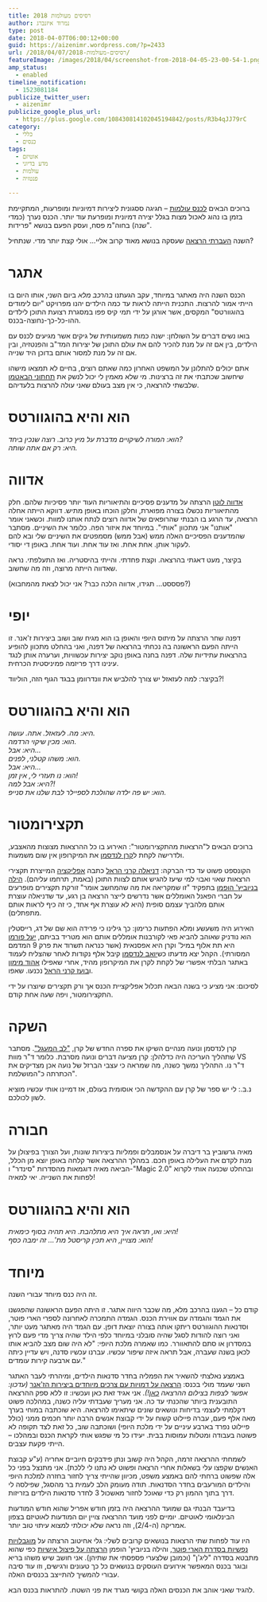 ```yaml
---
title: רסיסים מעולמות 2018
author: נמרוד איזנברג
type: post
date: 2018-04-07T06:00:12+00:00
guid: https://aizenimr.wordpress.com/?p=2433
url: /2018/04/07/רסיסים-מעולמות-2018/
featureImage: /images/2018/04/screenshot-from-2018-04-05-23-00-54-1.png
amp_status:
  - enabled
timeline_notification:
  - 1523081184
publicize_twitter_user:
  - aizenimr
publicize_google_plus_url:
  - https://plus.google.com/108430814102045194842/posts/R3b4qJJ79rC
category:
  - כללי
  - כנסים
tags:
  - אוטיזם
  - מדע בדיוני
  - עולמות
  - פנטזיה

---
```

ברוכים הבאים [לכנס עולמות][1] &#8211; חגיגה ססגונית ליצירות דמיוניות ומופרעות, המתקיימת בזמן בו נהוג לאכול מצות בגלל יצירה דמיונית ומופרעת עוד יותר. הכנס נערך (כמדי שנה) בחוה"מ פסח, ועסק הפעם בנושא "פרידות".

השנה [העברתי הרצאה][2] שעסקה בנושא מאוד קרוב אליי&#8230; אולי קצת יותר מדי. שנתחיל?

# אתגר

הכנס השנה היה מאתגר במיוחד, עקב הגעתנו _בהרכב מלא_ ביום השני, אותו היום בו הייתי אמור להרצות. התכנית הייתה לראות עד כמה הילדים יהנו מפרויקט "יום לימודים בהוגוורטס" המקסים, אשר אורגן על ידי תמי קיס פפו במסגרת רצועת התוכן לילדים ההו-כל-כך-נחוצה-בכנס.

בואו נשים דברים על השולחן: ישנה כמות משמעותית של גיקים אשר מגיעים לכנס עם הילדים, בין אם זה על מנת להכיר להם את עולם התוכן של יצירות המד"ב והפנטזיה, ובין אם זה על מנת למסור אותם בדוכן היד שנייה.

אתם יכולים להתלונן על המשפט האחרון כמה שאתם רוצים, בחיים לא תמצאו מישהו שיחשוב שכתבתי את זה ברצינות. מי שלא מאמין לי יכול לנשק את [תחתוני הבאטמן][3] שלבשתי להרצאה, כי אין מצב בעולם שאני עולה להרצות בלעדיהם.

# הוא והיא בהוגוורטס

_הוא: המורה לשיקויים מדברת על מיץ כרוב. רוצה שנכין ביחד?_  
_היא: רק אם אתה שותה._

# אדווה

[אדווה לוטן][4] הרצתה על מדענים פסיכיים והתיאוריות העוד יותר פסיכיות שלהם. חלק מהתיאוריות נכשלו בצורה מפוארת, וחלקן הוכחו באופן מתיש. דווקא הייתה אחלה הרצאה, עד הרגע בו הבנתי שהרופאים של אדווה רוצים לנתח אותנו למוות. וכשאני אומר "אותנו" אני מתכוון "אותי". במיוחד את איזור הפה. כלומר את השיניים. מסתבר שהמדענים הפסיכיים האלה ממש (אבל ממש) מסמפטים את השיניים שלי ובא להם לעקור אותן. אחת אחת. ואז עוד אחת. ועוד אחת. באופן די יסודי.

בקיצר, מעט דאגתי בהרצאה. וקצת פחדתי. והייתי בהיסטריה. ואז התעלפתי. נראה שאדווה הייתה מרוצה, וזה מה שחשוב.

(פסססט&#8230; תגידו, אדווה הלכה כבר? אני יכול לצאת מהמחבוא?)

# יופי

דפנה שחר הרצתה על מיתוס היופי והאופן בו הוא מגיח שוב ושוב ביצירות ז'אנר. זו הייתה הפעם הראשונה בה נכחתי בהרצאה של דפנה, ואני בהחלט מתכוון להופיע בהרצאות עתידיות שלה. דפנה בחנה באופן נוקב יצירות עכשוויות, וערערה אותן לנגד עינינו דרך פריזמה פמיניסטית הכרחית.

בקיצר: למה לעזאזל יש צורך להלביש את וונדרוומן בבגד הגוף הזה, הוליווד?!

# הוא והיא בהוגוורטס

_היא: מה. לעזאזל. אתה. עושה._  
_הוא: מכין שיקוי הרדמה._  
_היא: אבל&#8230;_  
_הוא: משהו קטלני, לפנים._  
_היא: אבל&#8230;_  
_הוא: נו תעזרי לי, אין זמן!_  
_היא: אבל למה?!_  
_הוא: יש פה ילדה שהולכת לספיילר לבת שלנו את סנייפ._

# תקצירומטור

ברוכים הבאים ל"הרצאות מהתקצירומטור": האירוע בו כל ההרצאות מצוצות מהאצבע, ולדרישה לקחת ל[קרן לנדסמן][5] את המיקרופון אין שום משמעות.

הקונספט פשוט עד כדי הברקה: [דניאלה קרני הראל][6] כתבה [אפליקציה][7] המייצרת תקצירי הרצאות שאוי ואבוי למי שיעז להגיש אותם לצוות התוכן (באמת, תרחמו עליהם). [הילה בניוביץ' הופמן][8] בתפקיד "זו שמקריאה את מה שהמחשב אומר" זורקת תקצירים מופרעים על חברי הפאנל האומללים אשר נדרשים לייצר הרצאה בן רגע, עד שדניאלה עוצרת אותם מלהביך עצמם סופית (היא לא עוצרת אף אחד, כי זה כיף לראות אותם מתפתלים).

האירוע היה משעשע ומלא הפתעות כרימון: כך גילינו כי פרידה הוא שם של דג, רייסטלין הוא נודניק שאוהב להביא פאי לקורבנות אומללים אותם הוא מטריד בביתם, [יעל פורמן][9] היא תת אלוף במיל' וקרן היא אפסנאית (אשר כנראה תשרוד את פרק 9 המדמם המסורתי). הקהל יצא מדעתו כש[יואב לנדסמן][10] קיבל אלף נקודות לאחר שהצליח לעמוד באתגר הבלתי אפשרי של לקחת לקרן את המיקרופון מהיד, אחרי שאפילו [אהוד מימון][11] ו[בועז קרני הראל][12] נכנעו. שאפו.

לסיכום: אני מציע כי בשנה הבאה תכלול אפליקציית הכנס אך ורק תקצירים שיוצרו על ידי התקצירומטור, ויפה שעה אחת קודם.

# השקה

קרן לנדסמן ונועה מנהיים השיקו את ספרה החדש של קרן, ["לב המעגל"][13]. מסתבר שתהליך העריכה היה כדלהלן: קרן מציעה דברים ונועה מסרבת. כלומר ד"ר מוות VS ד"ר נו. התהליך נמשך כשנה, מה שמראה כי עצבי הברזל של נועה אכן מצדיקים את הכתרתה כ"המושלמת".

נ.ב.: לי יש ספר של קרן עם ההקדשה הכי אוסומית בעולם, אז דמיינו אותי עכשיו מוציא לשון לכולכם.

# חבורה

מאיה גרשוביץ בר דיברה על אנסמבלים ופמליות ביצירות שונות, ועל הצורך בפיצולן על מנת לקדם את העלילה באופן חכם. במהלך ההרצאה אשר קלחה באופן יוצא מן הכלל, הביאה מאיה דוגמאות מהסדרות "סינדר" ו-"Magic 2.0" ובהחלט שכנעה אותי לקרוא לפחות את השנייה. יאי למאיה!

# הוא והיא בהוגוורטס

_היא: ואו, תראה איך היא מתלהבת. היא תהיה בסוף כימאית!_  
_הוא: מצויין, היא תכין קריסטל מת'&#8230; זה ימבה כסף!_

# מיוחד

זה היה כנס מיוחד עבורי השנה.

קודם כל &#8211; הגענו בהרכב מלא, מה שכבר היווה אתגר. זו היתה הפעם הראשונה שהפגשנו את הגמד והגמדה עם אווירת הכנס. הגמדה התמכרה לאחרונה לספרי הארי פוטר, וסדנאות ההוגוורטס ריתקו אותה בצורה יוצאת דופן. עם הגמד היה מאתגר מעט יותר, ואני רוצה להודות לסגל שהיה סובלני במיוחד כלפי הילד שהיה צריך מדי פעם לרוץ במסדרון או סתם להתאוורר. כמו שאמרה מלכת היופי: "לא היה שום מצב להביא אותו לכאן בשנה שעברה, אבל תראה איזה שיפור עכשיו. עברנו עכשיו סדנה, ויש עדיין כיתה עם ארבעה קירות עומדים."

באמצע נאלצתי להשאיר את הפמליה בחדר סדנאות הילדים, ומיהרתי לעבר האתגר השני שעמד מולי בכנס: [הרצאה על דמויות עם צרכים מיוחדים ביצירות הז'אנר][14] _(עדכון: אפשר לצפות בצילום ההרצאה [כאן][15]!)_. אני אגיד זאת כאן ועכשיו: זו ללא ספק ההרצאה התובענית ביותר שהכנתי עד כה. אני מעריך שעבדתי עליה כשנה, במהלכה פשוט דקלמתי לעצמי בדיחות ונושאים שונים שיתאימו להרצאה. היא שוכתבה במוחי בערך מאה אלף פעם, עברה פיילוט קשוח על ידי קבוצת אנשים הרבה יותר חכמים ממני (כולל פיילוט נפרד בארבע עיניים על ידי מלכת היופי) ושוכתבה שוב, כל זאת לצד תקופה לא פשוטה בעבודה ומטלות עמוסות בבית. יעידו כל מי שפגש אותי לקראת הכנס ובמהלכו &#8211; הייתי פקעת עצבים.

לשמחתי ההרצאה זרמה, הקהל היה קשוב ונתן פידבקים חיוביים אחריה (ע"ע קבוצת האנשים שקפצו עלי בשאלות אחרי הרצאה ופשוט לא נתנו לי ללכת). אני מתנצל בפני כל אלה שפשוט ברחתי להם באמצע משפט, מכיוון שהייתי צריך לחזור בחזרה למלכת היופי והילדים המורעבים בחדר הסדנאות. תודה מעומק הלב לעמית בר מהסגל, שפילסה לי דרך בתוך ההמון רק כדי שאוכל לחזור מאשכול 3 לחדר סדנאות הילדים בזריזות.

בדיעבד הבנתי גם שמועד ההרצאה היה בזמן חודש אפריל שהוא חודש המודעות הבינלאומי לאוטיזם. יומיים לפני מועד ההרצאה צויין יום המודעות לאוטיזם בצפון אמריקה (ה-2/4), וזה נראה שלא יכולתי למצוא עיתוי טוב יותר.

היו עוד לפחות שתי הרצאות בנושאים קרובים לשלי: גלי אחיטוב הרצתה על [מוגבלויות נפשיות בסדרת הארי פוטר][16], והילה בניוביץ' הופמן [הרצתה על פיצול אישיות][17] כפי שהוא מתבטא בסדרה "ליג'ן" (וכמובן שלצערי פספסתי את שתיהן). אני חושב שיש משהו בריא ובוגר בכנס המאפשר אירועים העוסקים בנושאים כל כך טעונים ורגישים, וזו עוד סיבה עבורי להמשיך להתייצב בכנסים האלה.

להגיד שאני אוהב את הכנסים האלה בקושי מגרד את פני השטח. להתראות בכנס הבא.

 [1]: http://2018.olamot-con.org.il/
 [2]: /2018/03/10/%d7%a2%d7%9c-%d7%9b%d7%a0%d7%a1%d7%99%d7%9d-%d7%95%d7%93%d7%91%d7%a8%d7%99%d7%9d-%d7%a9%d7%91%d7%95%d7%a8%d7%99%d7%9d/
 [3]: /2018/03/03/%d7%94%d7%95%d7%90-%d7%95%d7%94%d7%99%d7%90-42/
 [4]: https://edvalotan.net/
 [5]: http://www.realitybugs.me
 [6]: https://daniellaharel.com/
 [7]: https://taktsir.site/
 [8]: https://vandersister.wordpress.com/
 [9]: http://www.yaelfurman.co.il/
 [10]: http://nicecriticalmass.blogspot.com
 [11]: https://my2centssf.blogspot.com
 [12]: https://lbscience.org/author/boazk/
 [13]: http://www.kinbooks.co.il/page_29739
 [14]: http://program.olamot-con.org.il/olamot2018/sessions/%D7%A0%D7%9B%D7%99%D7%9D-%D7%9E%D7%95%D7%96%D7%A8%D7%99%D7%9D-%D7%95%D7%93%D7%91%D7%A8%D7%99%D7%9D-%D7%A9%D7%91%D7%95%D7%A8%D7%99%D7%9D
 [15]: http://www.scifi.org.il/vod/video/%d7%a0%d7%9b%d7%99%d7%9d-%d7%9e%d7%95%d7%96%d7%a8%d7%99%d7%9d-%d7%95%d7%93%d7%91%d7%a8%d7%99%d7%9d-%d7%a9%d7%91%d7%95%d7%a8%d7%99%d7%9d/
 [16]: http://program.olamot-con.org.il/olamot2018/sessions/%D7%97%D7%92-%D7%94%D7%9E%D7%95%D7%9C%D7%93-%D7%91%D7%9E%D7%97%D7%9C%D7%A7%D7%94-%D7%94%D7%A1%D7%92%D7%95%D7%A8%D7%94
 [17]: http://program.olamot-con.org.il/olamot2018/sessions/%D7%90%D7%A0%D7%99-%D7%95%D7%90%D7%A0%D7%99-%D7%95%D7%90%D7%A0%D7%99-%D7%95%D7%90%D7%A0%D7%99-%D7%94%D7%A2%D7%95%D7%9C%D7%9D-%D7%A9%D7%9C-%D7%9C%D7%99%D7%92%D7%9F
